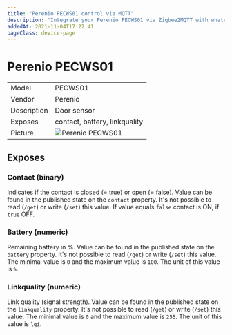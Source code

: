 ```yaml
---
title: "Perenio PECWS01 control via MQTT"
description: "Integrate your Perenio PECWS01 via Zigbee2MQTT with whatever smart home infrastructure you are using without the vendor's bridge or gateway."
addedAt: 2021-11-04T17:22:41
pageClass: device-page
---
```


<!-- !!!! -->
<!-- ATTENTION: This file is auto-generated through docgen! -->
<!-- You can only edit the "Notes"-Section between the two comment lines "Notes BEGIN" and "Notes END". -->
<!-- Do not use h1 or h2 heading within "## Notes"-Section. -->
<!-- !!!! -->

# Perenio PECWS01

|     |     |
|-----|-----|
| Model | PECWS01  |
| Vendor  | Perenio  |
| Description | Door sensor |
| Exposes | contact, battery, linkquality |
| Picture | ![Perenio PECWS01](https://www.zigbee2mqtt.io/images/devices/PECWS01.jpg) |


<!-- Notes BEGIN: You can edit here. Add "## Notes" headline if not already present. -->


<!-- Notes END: Do not edit below this line -->



## Exposes

### Contact (binary)
Indicates if the contact is closed (= true) or open (= false).
Value can be found in the published state on the `contact` property.
It's not possible to read (`/get`) or write (`/set`) this value.
If value equals `false` contact is ON, if `true` OFF.

### Battery (numeric)
Remaining battery in %.
Value can be found in the published state on the `battery` property.
It's not possible to read (`/get`) or write (`/set`) this value.
The minimal value is `0` and the maximum value is `100`.
The unit of this value is `%`.

### Linkquality (numeric)
Link quality (signal strength).
Value can be found in the published state on the `linkquality` property.
It's not possible to read (`/get`) or write (`/set`) this value.
The minimal value is `0` and the maximum value is `255`.
The unit of this value is `lqi`.

